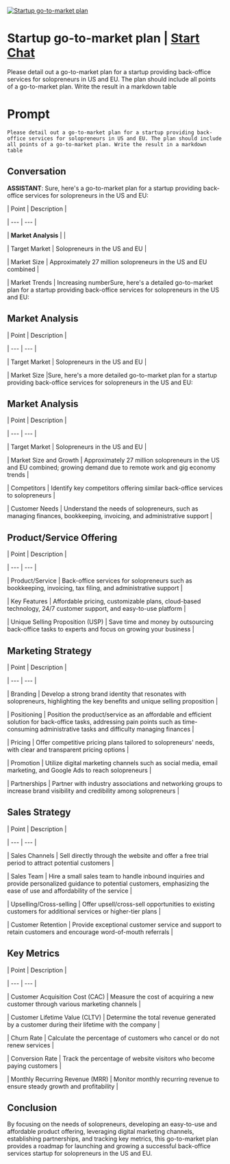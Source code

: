 
[![Startup go-to-market plan](https://flow-prompt-covers.s3.us-west-1.amazonaws.com/icon/minimalist/mini_3.png)](https://gptcall.net/chat.html?data=%7B%22contact%22%3A%7B%22id%22%3A%22_f3zFoulAbTCh3R5aAxec%22%2C%22flow%22%3Atrue%7D%7D)
# Startup go-to-market plan | [Start Chat](https://gptcall.net/chat.html?data=%7B%22contact%22%3A%7B%22id%22%3A%22_f3zFoulAbTCh3R5aAxec%22%2C%22flow%22%3Atrue%7D%7D)
Please detail out a go-to-market plan for a startup providing back-office services for solopreneurs in US and EU. The plan should include all points of a go-to-market plan. Write the result in a markdown table

# Prompt

```
Please detail out a go-to-market plan for a startup providing back-office services for solopreneurs in US and EU. The plan should include all points of a go-to-market plan. Write the result in a markdown table
```

## Conversation

**ASSISTANT**: Sure, here's a go-to-market plan for a startup providing back-office services for solopreneurs in the US and EU:



| Point | Description |

| --- | --- |

| **Market Analysis** |  |

| Target Market | Solopreneurs in the US and EU |

| Market Size | Approximately 27 million solopreneurs in the US and EU combined |

| Market Trends | Increasing numberSure, here's a detailed go-to-market plan for a startup providing back-office services for solopreneurs in the US and EU:



## Market Analysis



| Point | Description |

| --- | --- |

| Target Market | Solopreneurs in the US and EU |

| Market Size |Sure, here's a more detailed go-to-market plan for a startup providing back-office services for solopreneurs in the US and EU:



## Market Analysis



| Point | Description |

| --- | --- |

| Target Market | Solopreneurs in the US and EU |

| Market Size and Growth | Approximately 27 million solopreneurs in the US and EU combined; growing demand due to remote work and gig economy trends |

| Competitors | Identify key competitors offering similar back-office services to solopreneurs |

| Customer Needs | Understand the needs of solopreneurs, such as managing finances, bookkeeping, invoicing, and administrative support |



## Product/Service Offering



| Point | Description |

| --- | --- |

| Product/Service | Back-office services for solopreneurs such as bookkeeping, invoicing, tax filing, and administrative support |

| Key Features | Affordable pricing, customizable plans, cloud-based technology, 24/7 customer support, and easy-to-use platform |

| Unique Selling Proposition (USP) | Save time and money by outsourcing back-office tasks to experts and focus on growing your business |



## Marketing Strategy



| Point | Description |

| --- | --- |

| Branding | Develop a strong brand identity that resonates with solopreneurs, highlighting the key benefits and unique selling proposition |

| Positioning | Position the product/service as an affordable and efficient solution for back-office tasks, addressing pain points such as time-consuming administrative tasks and difficulty managing finances |

| Pricing | Offer competitive pricing plans tailored to solopreneurs' needs, with clear and transparent pricing options |

| Promotion | Utilize digital marketing channels such as social media, email marketing, and Google Ads to reach solopreneurs |

| Partnerships | Partner with industry associations and networking groups to increase brand visibility and credibility among solopreneurs |



## Sales Strategy



| Point | Description |

| --- | --- |

| Sales Channels | Sell directly through the website and offer a free trial period to attract potential customers |

| Sales Team | Hire a small sales team to handle inbound inquiries and provide personalized guidance to potential customers, emphasizing the ease of use and affordability of the service |

| Upselling/Cross-selling | Offer upsell/cross-sell opportunities to existing customers for additional services or higher-tier plans |

| Customer Retention | Provide exceptional customer service and support to retain customers and encourage word-of-mouth referrals |



## Key Metrics



| Point | Description |

| --- | --- |

| Customer Acquisition Cost (CAC) | Measure the cost of acquiring a new customer through various marketing channels |

| Customer Lifetime Value (CLTV) | Determine the total revenue generated by a customer during their lifetime with the company |

| Churn Rate | Calculate the percentage of customers who cancel or do not renew services |

| Conversion Rate | Track the percentage of website visitors who become paying customers |

| Monthly Recurring Revenue (MRR) | Monitor monthly recurring revenue to ensure steady growth and profitability |



## Conclusion



By focusing on the needs of solopreneurs, developing an easy-to-use and affordable product offering, leveraging digital marketing channels, establishing partnerships, and tracking key metrics, this go-to-market plan provides a roadmap for launching and growing a successful back-office services startup for solopreneurs in the US and EU.


